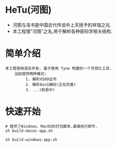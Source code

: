 # HeTu(河图)
* 河图与洛书是中国古代传说中上天授予的祥瑞之兆.
* 本工程借"河图"之名,用于解析各种密码学相关结构.


# 简单介绍
    本工程使用语言开发, 基于使用 fyne 构建的一个可视化工具.
        当前提供两种模式:
             1. 解析X509证书
             2. 解析Asn1编码(正在完善)
             3. ...(构思中)


# 快速开始

```shell
# 提供了Windows、MacOS的打包脚本,直接执行即可.
sh build-macos-app.sh

sh build-windows-app.sh

```


